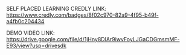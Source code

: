 SELF PLACED LEARNING CREDLY LINK:
https://www.credly.com/badges/8f02c970-82a9-4f95-b49f-a4fb0c204434

DEMO VIDEO LINK:
https://drive.google.com/file/d/1jHny8DIAr9iwvFoyLJGaCDGmsmMF-E93/view?usp=drivesdk
